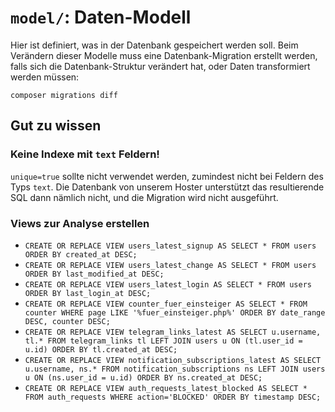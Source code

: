 # `model/`: Daten-Modell

Hier ist definiert, was in der Datenbank gespeichert werden soll.
Beim Verändern dieser Modelle muss eine Datenbank-Migration erstellt werden,
falls sich die Datenbank-Struktur verändert hat, oder Daten transformiert
werden müssen:

`composer migrations diff`

## Gut zu wissen

### Keine Indexe mit `text` Feldern!

`unique=true` sollte nicht verwendet werden, zumindest nicht bei Feldern des
Typs `text`. Die Datenbank von unserem Hoster unterstützt das resultierende SQL
dann  nämlich nicht, und die Migration wird nicht ausgeführt.

### Views zur Analyse erstellen

- `CREATE OR REPLACE VIEW users_latest_signup AS SELECT * FROM users ORDER BY created_at DESC;`
- `CREATE OR REPLACE VIEW users_latest_change AS SELECT * FROM users ORDER BY last_modified_at DESC;`
- `CREATE OR REPLACE VIEW users_latest_login AS SELECT * FROM users ORDER BY last_login_at DESC;`
- `CREATE OR REPLACE VIEW counter_fuer_einsteiger AS SELECT * FROM counter WHERE page LIKE '%fuer_einsteiger.php%' ORDER BY date_range DESC, counter DESC;`
- `CREATE OR REPLACE VIEW telegram_links_latest AS SELECT u.username, tl.* FROM telegram_links tl LEFT JOIN users u ON (tl.user_id = u.id) ORDER BY tl.created_at DESC;`
- `CREATE OR REPLACE VIEW notification_subscriptions_latest AS SELECT u.username, ns.* FROM notification_subscriptions ns LEFT JOIN users u ON (ns.user_id = u.id) ORDER BY ns.created_at DESC;`
- `CREATE OR REPLACE VIEW auth_requests_latest_blocked AS SELECT * FROM auth_requests WHERE action='BLOCKED' ORDER BY timestamp DESC;`